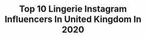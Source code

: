---
title: Top 10 Lingerie Instagram Influencers In United Kingdom In 2020
description: >-
  Find top lingerie Instagram influencers in United Kingdom in 2020. Most popular hashtags: #curvygirl #selflove #bodypositive #bedroom.
platform: Instagram
profiles:
  - username: "grassntitties"
    fullname: >-
      Cora✨🌿
    location: "United Kingdom"
    followers: 174032
    engagement: 353
    commentsToLikes: 0.069187
    avatar: "https://scontent-amt2-1.cdninstagram.com/v/t51.2885-19/s320x320/41378501_348218799053568_8631657072544448512_n.jpg?_nc_ht=scontent-amt2-1.cdninstagram.com&_nc_ohc=4I6cAfb1QZcAX_GmWvE&oh=a297faa30ef1f0d6003b53080d78a3c5&oe=5EB99B1E"
    verified: false
    hashtags: "#mentalhealth, #periodproblems, #university, #vacation"
  - username: "modified.solitaire"
    fullname: >-
      Ryann Reid 🐡
    location: "United Kingdom"
    followers: 7190
    engagement: 616
    commentsToLikes: 0.083015
    avatar: "https://scontent-lhr8-1.cdninstagram.com/v/t51.2885-19/s320x320/70123755_522867888275559_2709231882456793088_n.jpg?_nc_ht=scontent-lhr8-1.cdninstagram.com&_nc_ohc=NCHq1Rpt9XAAX-RTpbx&oh=171b033f505c29fc5ada0ffeff7bfa4e&oe=5EBC2594"
    verified: false
    hashtags: "#holidays, #redlips, #lingerie, #coolgirlzitt"
  - username: "rachelkaitlyn_"
    fullname: >-
      𝔓𝔥𝔞𝔱𝔞𝔰𝔰
    location: "United Kingdom"
    followers: 43980
    engagement: 292
    commentsToLikes: 0.038885
    avatar: "https://scontent-lhr8-1.cdninstagram.com/v/t51.2885-19/s320x320/92656484_149109146539222_3443866122674241536_n.jpg?_nc_ht=scontent-lhr8-1.cdninstagram.com&_nc_ohc=yt1GzGu1lsAAX9P3IH1&oh=dd8998bd10e33e219c65f9a41e184d47&oe=5EBCD57D"
    verified: false
    hashtags: "#linkinbio, #bekind"
  - username: "_nelly_london"
    fullname: >-
      N E L L Y   L O N D O N
    location: "United Kingdom"
    followers: 71020
    engagement: 593
    commentsToLikes: 0.013699
    avatar: "https://scontent-ams4-1.cdninstagram.com/v/t51.2885-19/s320x320/62346908_2243700632412019_4453549398512631808_n.jpg?_nc_ht=scontent-ams4-1.cdninstagram.com&_nc_ohc=FR1fWeI_Ng8AX9zZVHh&oh=be385aa410e2a906ec71b666f9f7f3dc&oe=5EBA653A"
    verified: false
    hashtags: "#playboyxmissguided, #plt, #stayhomewithplt, #missguided"
  - username: "maritzaslan"
    fullname: >-
      Itsme_ninasky
    location: "United Kingdom"
    followers: 13352
    engagement: 737
    commentsToLikes: 0.054826
    avatar: "https://scontent-ams4-1.cdninstagram.com/v/t51.2885-19/s320x320/79371959_2450208125307233_6355516261853560832_n.jpg?_nc_ht=scontent-ams4-1.cdninstagram.com&_nc_ohc=3K5XIKxyAbQAX_wrzzY&oh=5f3ad948492439baf94b24f7154be3b1&oe=5EBB1BEC"
    verified: false
    hashtags: "#underwear, #twopieceset, #zaful, #tulum"
  - username: "thelingerieprincess"
    fullname: >-
      lucy / full bust blogger
    location: "United Kingdom"
    followers: 9564
    engagement: 601
    commentsToLikes: 0.059133
    avatar: "https://scontent-amt2-1.cdninstagram.com/v/t51.2885-19/s320x320/70894587_2415966868490660_3302282727625064448_n.jpg?_nc_ht=scontent-amt2-1.cdninstagram.com&_nc_ohc=bxuh3Ldj4YoAX8Qz3qU&oh=7a48558dbfd3f3805dce61dd503ee239&oe=5EB91E89"
    verified: false
    hashtags: "#nationalcleavageday, #gifted, #stayhomestaysafe"
  - username: "galdalou"
    fullname: >-
      galdalou
    location: "United Kingdom"
    followers: 342812
    engagement: 310
    commentsToLikes: 0.010392
    avatar: "https://scontent-ams4-1.cdninstagram.com/v/t51.2885-19/s320x320/75397725_433167934029650_2416360051112411136_n.jpg?_nc_ht=scontent-ams4-1.cdninstagram.com&_nc_ohc=CstakgMKiswAX-n-1vs&oh=e5cf964195eaf4d12c0fc568f46a4274&oe=5EFF4CEA"
    verified: false
    hashtags: ""
  - username: "allykatswonderland"
    fullname: >-
      Ally Kat
    location: "United Kingdom"
    followers: 39269
    engagement: 225
    commentsToLikes: 0.025983
    avatar: "https://scontent-ams4-1.cdninstagram.com/v/t51.2885-19/s320x320/84009332_217566922715446_7868350622796349440_n.jpg?_nc_ht=scontent-ams4-1.cdninstagram.com&_nc_ohc=TeWXASJYQUQAX9XlfJn&oh=a7e0c023fd22f404655b061cc0c8984f&oe=5EB3D606"
    verified: false
    hashtags: "#comfy, #fatbabe, #mullet, #bodyhair"
  - username: "rhiansuggers"
    fullname: >-
      Rhian Sugden
    location: "United Kingdom"
    followers: 430626
    engagement: 185
    commentsToLikes: 0.014853
    avatar: "https://scontent-ort2-1.cdninstagram.com/v/t51.2885-19/s320x320/83617096_582951685894778_8906575760202924032_n.jpg?_nc_ht=scontent-ort2-1.cdninstagram.com&_nc_ohc=KIydQRIhkDsAX8qvTqY&oh=c693a1dfb4217a88eaa2caa755c39442&oe=5EB97B7B"
    verified: true
    hashtags: "#galentinesday, #pourmoi, #coronaapocalypse, #socialdistancing"
  - username: "fullerfigurefullerbust"
    fullname: >-
      Georgina Horne
    location: "United Kingdom"
    followers: 288136
    engagement: 133
    commentsToLikes: 0.020697
    avatar: "https://scontent-ams4-1.cdninstagram.com/v/t51.2885-19/s320x320/83561625_577100623146903_244900388132618240_n.jpg?_nc_ht=scontent-ams4-1.cdninstagram.com&_nc_ohc=KckYUQZl8YsAX_EriCa&oh=e49260a552ba68e75a04f82100ed0cc0&oe=5EB2E6D2"
    verified: true
    hashtags: "#shine, #elomi, #fffbxpp, #gabifreshxplayful"
---